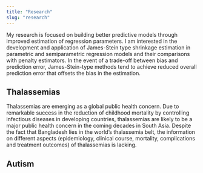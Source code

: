 ```yaml
---
title: "Research"
slug: "research"
---
```



My research is focused on building better predictive models through improved estimation of regression parameters. I am interested in the development and application of James-Stein type shrinkage estimation in parametric and semiparametric regression models and their comparisons with penalty estimators. In the event of a trade-off between bias and prediction error, James-Stein-type methods tend to achieve reduced overall prediction error that offsets the bias in the estimation.

## Thalassemias

Thalassemias are emerging as a global public health concern. Due to remarkable success in the reduction of childhood mortality by controlling infectious diseases in developing countries, thalassemias are likely to be a major public health concern in the coming decades in South Asia. Despite the fact that Bangladesh lies in the world’s thalassemia belt, the information on different aspects (epidemiology, clinical course, mortality, complications and treatment outcomes) of thalassemias is lacking.

## Autism
